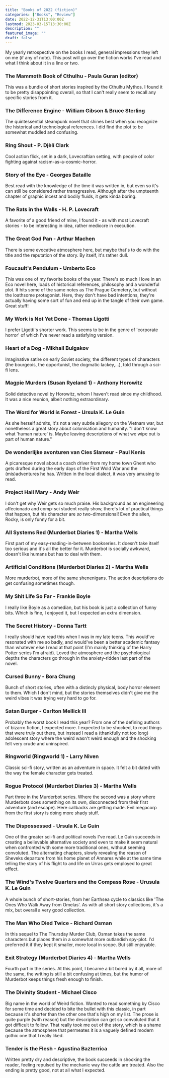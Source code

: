 ```yaml
---
title: "Books of 2022 (fiction)"
categories: ["Books", "Review"]
date: 2022-12-31T13:00:00Z
lastmod: 2023-03-15T13:30:00Z
description: ""
featured_image: ""
draft: false
---
```

My yearly retrospective on the books I read, general impressions they left on me (if any of note). This post will go over the fiction works I've read and what I think about it in a line or two.
<!--more-->
### The Mammoth Book of Cthulhu - Paula Guran (editor)
This was a bundle of short stories inspired by the Cthulhu Mythos. I found it to be pretty disappointing overall, so that I can't really seem to recall any specific stories from it.
### The Difference Engine -  William Gibson & Bruce Sterling 
The quintessential steampunk novel that shines best when you recognize the historical and technological references. I did find the plot to be somewhat muddled and confusing.
### Ring Shout -  P. Djèlí Clark 
Cool action flick, set in a dark, Lovecraftian setting, with people of color fighting against racism-as-a-cosmic-horror.
### Story of the Eye - Georges Bataille 
Best read with the knowledge of the time it was written in, but even so it's can still be considered rather transgressive. Although after the umpteenth chapter of graphic incest and bodily fluids, it gets kinda boring.
### The Rats in the Walls - H. P. Lovecraft 
A favorite of a good friend of mine, I found it - as with most Lovecraft stories - to be interesting in idea, rather mediocre in execution.
### The Great God Pan - Arthur Machen
There is some evocative atmosphere here, but maybe that's to do with the title and the reputation of the story. By itself, it's rather dull.
### Foucault's Pendulum - Umberto Eco 
This was one of my favorite books of the year. There's so much I love in an Eco novel here, loads of historical references, philosophy and a wonderful plot. It hits some of the same notes as The Prague Cemetery, but without the loathsome protagonist. Here, they don't have bad intentions, they're actually having some sort of fun and end up in the tangle of their own game. Great stuff!
### My Work is Not Yet Done - Thomas Ligotti 
I prefer Ligotti's shorter work. This seems to be in the genre of 'corporate horror' of which I've never read a satisfying version.
### Heart of a Dog - Mikhail Bulgakov 
Imaginative satire on early Soviet society, the different types of characters (the bourgeois, the opportunist, the dogmatic lackey,...), told through a sci-fi lens.
### Magpie Murders (Susan Ryeland 1) - Anthony Horowitz 
Solid detective novel by Horowitz, whom I haven't read since my childhood. It was a nice reunion, albeit nothing extraordinary.
### The Word for World is Forest - Ursula K. Le Guin
As she herself admits, it's not a very subtle allegory on the Vietnam war, but nonetheless a great story about colonisation and humanity. "I don't know what 'human nature' is. Maybe leaving descriptions of what we wipe out is part of human nature."
### De wonderlijke avonturen van Cies Slameur - Paul Kenis 
A picaresque novel about a coach driver from my home town Ghent who gets drafted during the early days of the First Wold War and the (mis)adventures he has. Written in the local dialect, it was very amusing to read.
### Project Hail Mary - Andy Weir 
I don't get why Weir gets so much praise. His background as an engineering affecionado and comp-sci student really show, there's lot of practical things that happen, but his character are *so* two-dimensional! Even the alien, Rocky, is only funny for a bit.
### All Systems Red (Murderbot Diaries 1) - Martha Wells 
First part of my easy-reading-in-between bookseries. It doesn't take itself too serious and it's all the better for it. Murderbot is socially awkward, doesn't like humans but has to deal with them.
### Artificial Conditions (Murderbot Diaries 2) - Martha Wells 
More murderbot, more of the same shenenigans. The action descriptions do get confusing sometimes though.
### My Shit Life So Far - Frankie Boyle 
I really like Boyle as a comedian, but his book is just a collection of funny bits. Which is fine, I enjoyed it, but I expected an extra dimension.
### The Secret History - Donna Tartt
I really should have read this when I was in my late teens. This would've resonated with me so badly, and would've been a better academic fantasy than whatever else I read at that point (I'm mainly thinking of the Harry Potter series I'm afraid). Loved the atmosphere and the psychological depths the characters go through in the anxiety-ridden last part of the novel.
### Cursed Bunny - Bora Chung 
Bunch of short stories, often with a distincly physical, body horror element to them. Which I don't mind, but the stories themselves didn't give me the weird vibes it was trying very hard to go for.
### Satan Burger - Carlton Mellick III 
Probably the worst book I read this year? From one of the defining authors of bizarro fiction, I expected more. I expected to be shocked, to read things that were truly out there, but instead I read a (thankfully not too long) adolescent story where the weird wasn't weird enough and the shocking felt very crude and uninspired.
### Ringworld (Ringworld 1) - Larry Niven 
Classic sci-fi story, written as an adventure in space. It felt a bit dated with the way the female character gets treated.
### Rogue Protocol (Murderbot Diaries 3) - Martha Wells 
Part three in the Murderbot series. Where the second was a story where Murderbots does something on its own, disconnected from their first adventure (and escape). Here callbacks are getting made. Evil megacorp from the first story is doing more shady stuff.
### The Dispossessed - Ursula K. Le Guin
One of the greater sci-fi and political novels I've read. Le Guin succeeds in creating a believable alternative society and even to make it seem natural when confronted with some more traditional ones, without seeming convoluted. The alternating chapters, slowly revealing the reason of Sheveks departure from his home planet of Annares while at the same time telling the story of his flight to and life on Urras gets employed to great effect.
### The Wind's Twelve Quarters and the Compass Rose - Urusula K. Le Guin
A whole bunch of short-stories, from her Earthsea cycle to classics like 'The Ones Who Walk Away from Omelas'. As with all short story collections, it's a mix, but overall a very good collection.
### The Man Who Died Twice - Richard Osman 
In this sequel to The Thursday Murder Club, Osman takes the same characters but places them in a somewhat more outlandish spy-plot. I'd preferred it if they kept it smaller, more local in scope. But still enjoyable.
### Exit Strategy (Murderbot Diaries 4) - Martha Wells
Fourth part in the series. At this point, I became a bit bored by it all, more of the same, the writing is still a bit confusing at times, but the humor of Murderbot keeps things fresh enough to finish.
### The Divinity Student - Michael Cisco
Big name in the world of Weird fiction. Wanted to read something by Cisco for some time and decided to bite the bullet with this classic, in part because it's shorter than the other one that's high on my list. The prose is quite purple (with reason) but the description can get so convoluted that it got difficult to follow. That really took me out of the story, which is a shame because the atmosphere that permeates it is a vaguely defined modern gothic one that I really liked.
### Tender is the Flesh - Agustina Bazterrica
Written pretty dry and descriptive, the book succeeds in shocking the reader, feeling repulsed by the mechanic way the cattle are treated. Also the ending is pretty good, not at all what I expected.
